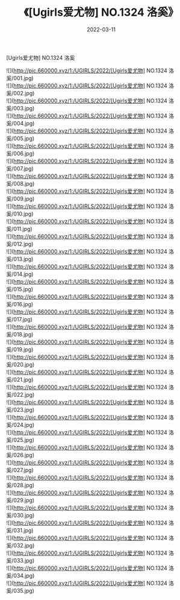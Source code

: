 ﻿---
layout: post
title:  《[Ugirls爱尤物] NO.1324 洛奚》
date:   2022-03-11
img: http://pic.660000.xyz/1:/UGIRLS/2022/[Ugirls爱尤物] NO.1324 洛奚/000.jpg
categories: [美女, 清纯, 唯美]
---

[Ugirls爱尤物] NO.1324 洛奚

 ![](http://pic.660000.xyz/1:/UGIRLS/2022/[Ugirls爱尤物] NO.1324 洛奚/001.jpg) <br>![](http://pic.660000.xyz/1:/UGIRLS/2022/[Ugirls爱尤物] NO.1324 洛奚/002.jpg) <br>![](http://pic.660000.xyz/1:/UGIRLS/2022/[Ugirls爱尤物] NO.1324 洛奚/003.jpg) <br>![](http://pic.660000.xyz/1:/UGIRLS/2022/[Ugirls爱尤物] NO.1324 洛奚/004.jpg) <br>![](http://pic.660000.xyz/1:/UGIRLS/2022/[Ugirls爱尤物] NO.1324 洛奚/005.jpg) <br>![](http://pic.660000.xyz/1:/UGIRLS/2022/[Ugirls爱尤物] NO.1324 洛奚/006.jpg) <br>![](http://pic.660000.xyz/1:/UGIRLS/2022/[Ugirls爱尤物] NO.1324 洛奚/007.jpg) <br>![](http://pic.660000.xyz/1:/UGIRLS/2022/[Ugirls爱尤物] NO.1324 洛奚/008.jpg) <br>![](http://pic.660000.xyz/1:/UGIRLS/2022/[Ugirls爱尤物] NO.1324 洛奚/009.jpg) <br>![](http://pic.660000.xyz/1:/UGIRLS/2022/[Ugirls爱尤物] NO.1324 洛奚/010.jpg) <br>![](http://pic.660000.xyz/1:/UGIRLS/2022/[Ugirls爱尤物] NO.1324 洛奚/011.jpg) <br>![](http://pic.660000.xyz/1:/UGIRLS/2022/[Ugirls爱尤物] NO.1324 洛奚/012.jpg) <br>![](http://pic.660000.xyz/1:/UGIRLS/2022/[Ugirls爱尤物] NO.1324 洛奚/013.jpg) <br>![](http://pic.660000.xyz/1:/UGIRLS/2022/[Ugirls爱尤物] NO.1324 洛奚/014.jpg) <br>![](http://pic.660000.xyz/1:/UGIRLS/2022/[Ugirls爱尤物] NO.1324 洛奚/015.jpg) <br>![](http://pic.660000.xyz/1:/UGIRLS/2022/[Ugirls爱尤物] NO.1324 洛奚/016.jpg) <br>![](http://pic.660000.xyz/1:/UGIRLS/2022/[Ugirls爱尤物] NO.1324 洛奚/017.jpg) <br>![](http://pic.660000.xyz/1:/UGIRLS/2022/[Ugirls爱尤物] NO.1324 洛奚/018.jpg) <br>![](http://pic.660000.xyz/1:/UGIRLS/2022/[Ugirls爱尤物] NO.1324 洛奚/019.jpg) <br>![](http://pic.660000.xyz/1:/UGIRLS/2022/[Ugirls爱尤物] NO.1324 洛奚/020.jpg) <br>![](http://pic.660000.xyz/1:/UGIRLS/2022/[Ugirls爱尤物] NO.1324 洛奚/021.jpg) <br>![](http://pic.660000.xyz/1:/UGIRLS/2022/[Ugirls爱尤物] NO.1324 洛奚/022.jpg) <br>![](http://pic.660000.xyz/1:/UGIRLS/2022/[Ugirls爱尤物] NO.1324 洛奚/023.jpg) <br>![](http://pic.660000.xyz/1:/UGIRLS/2022/[Ugirls爱尤物] NO.1324 洛奚/024.jpg) <br>![](http://pic.660000.xyz/1:/UGIRLS/2022/[Ugirls爱尤物] NO.1324 洛奚/025.jpg) <br>![](http://pic.660000.xyz/1:/UGIRLS/2022/[Ugirls爱尤物] NO.1324 洛奚/026.jpg) <br>![](http://pic.660000.xyz/1:/UGIRLS/2022/[Ugirls爱尤物] NO.1324 洛奚/027.jpg) <br>![](http://pic.660000.xyz/1:/UGIRLS/2022/[Ugirls爱尤物] NO.1324 洛奚/028.jpg) <br>![](http://pic.660000.xyz/1:/UGIRLS/2022/[Ugirls爱尤物] NO.1324 洛奚/029.jpg) <br>![](http://pic.660000.xyz/1:/UGIRLS/2022/[Ugirls爱尤物] NO.1324 洛奚/030.jpg) <br>![](http://pic.660000.xyz/1:/UGIRLS/2022/[Ugirls爱尤物] NO.1324 洛奚/031.jpg) <br>![](http://pic.660000.xyz/1:/UGIRLS/2022/[Ugirls爱尤物] NO.1324 洛奚/032.jpg) <br>![](http://pic.660000.xyz/1:/UGIRLS/2022/[Ugirls爱尤物] NO.1324 洛奚/033.jpg) <br>![](http://pic.660000.xyz/1:/UGIRLS/2022/[Ugirls爱尤物] NO.1324 洛奚/034.jpg) <br>![](http://pic.660000.xyz/1:/UGIRLS/2022/[Ugirls爱尤物] NO.1324 洛奚/035.jpg) <br>